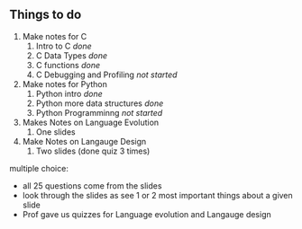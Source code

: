 Things to do 
---
1. Make notes for C 
	1. Intro to C *done*
	2. C Data Types _done_
	3. C functions _done_
	4. C Debugging and Profiling _not started_
2. Make notes for Python 
	1. Python intro _done_
	2. Python more data structures _done_
	3. Python Programminng _not started_
3. Makes Notes on Language Evolution 
	1. One slides 
4. Make Notes on Langauge Design 
	1. Two slides (done quiz 3 times)


multiple choice:
- all 25 questions come from the slides
- look through the slides as see 1 or 2 most important things about a given slide
- Prof gave us quizzes for Language evolution and Langauge design 